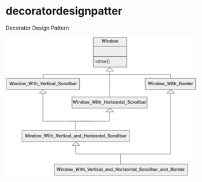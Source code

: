 # decoratordesignpatter
Decorator Design Pattern


![Alt text](/images/image1.png?raw=true "Optional Title")
